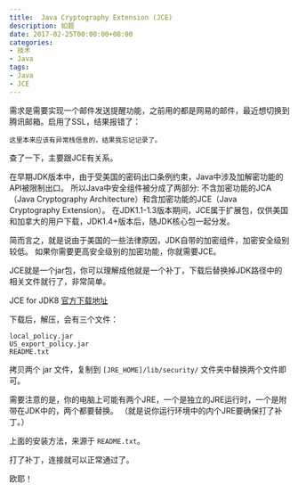 ```yaml
---
title:  Java Cryptography Extension (JCE)
description: 如题
date: 2017-02-25T00:00:00+08:00
categories:
- 技术
- Java
tags:
- Java
- JCE
---
```


需求是需要实现一个邮件发送提醒功能，之前用的都是网易的邮件，最近想切换到腾讯邮箱。启用了SSL，结果报错了：

```
这里本来应该有异常栈信息的，结果我忘记记录了。
```

查了一下，主要跟JCE有关系。

在早期JDK版本中，由于受美国的密码出口条例约束，Java中涉及加解密功能的API被限制出口。
所以Java中安全组件被分成了两部分: 不含加密功能的JCA（Java Cryptography Architecture）和含加密功能的JCE（Java Cryptography Extension）。
在JDK1.1-1.3版本期间，JCE属于扩展包，仅供美国和加拿大的用户下载，JDK1.4+版本后，随JDK核心包一起分发。

简而言之，就是说由于美国的一些法律原因，JDK自带的加密组件，加密安全级别较低。
如果你需要更高安全级别的加密功能，你就需要JCE。

JCE就是一个jar包，你可以理解成他就是一个补丁，下载后替换掉JDK路径中的相关文件就行了，非常简单。

JCE for JDK8 [官方下载地址](http://www.oracle.com/technetwork/java/javase/downloads/jce8-download-2133166.html)

下载后，解压，会有三个文件：

```
local_policy.jar
US_export_policy.jar
README.txt
```

拷贝两个 jar 文件，复制到 `[JRE_HOME]/lib/security/` 文件夹中替换两个文件即可。

需要注意的是，你的电脑上可能有两个JRE，一个是独立的JRE运行时，一个是附带在JDK中的，两个都要替换。
（就是说你运行环境中的内个JRE要确保打了补丁。）

上面的安装方法，来源于 `README.txt`。

打了补丁，连接就可以正常通过了。

欧耶！
